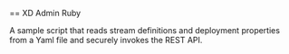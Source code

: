 == XD Admin Ruby

A sample script that reads stream definitions and deployment properties from a Yaml file and securely invokes the REST API.